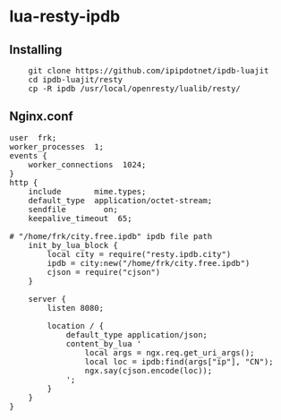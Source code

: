 # lua-resty-ipdb

## Installing
<pre>
    git clone https://github.com/ipipdotnet/ipdb-luajit
    cd ipdb-luajit/resty
    cp -R ipdb /usr/local/openresty/lualib/resty/
</pre>
## Nginx.conf
<pre>
user  frk;
worker_processes  1;
events {
    worker_connections  1024;
}
http {
    include       mime.types;
    default_type  application/octet-stream;
    sendfile        on;
    keepalive_timeout  65;

# "/home/frk/city.free.ipdb" ipdb file path
    init_by_lua_block {
        local city = require("resty.ipdb.city")
        ipdb = city:new("/home/frk/city.free.ipdb")
        cjson = require("cjson")
    }

    server {
        listen 8080;

        location / {
            default_type application/json;
            content_by_lua '
                local args = ngx.req.get_uri_args();
                local loc = ipdb:find(args["ip"], "CN");
                ngx.say(cjson.encode(loc));
            ';
        }
    }
}
</pre>